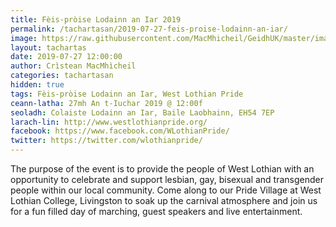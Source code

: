 ```yaml
---
title: Fèis-pròise Lodainn an Iar 2019
permalink: /tachartasan/2019-07-27-feis-proise-lodainn-an-iar/
image: https://raw.githubusercontent.com/MacMhicheil/GeidhUK/master/images/2019-07-27-feis-proise-lodainn-an-iar.jpg
layout: tachartas
date: 2019-07-27 12:00:00
author: Crìstean MacMhìcheil
categories: tachartasan
hidden: true
tags: Fèis-pròise Lodainn an Iar, West Lothian Pride
ceann-latha: 27mh An t-Iuchar 2019 @ 12:00f
seoladh: Colaiste Lodainn an Iar, Baile Laobhainn, EH54 7EP
larach-lin: http://www.westlothianpride.org/
facebook: https://www.facebook.com/WLothianPride/
twitter: https://twitter.com/wlothianpride/
---
```


The purpose of the event is to provide the people of West Lothian with an opportunity to celebrate and support lesbian, gay, bisexual and transgender people within our local community. Come along to our Pride Village at West Lothian College, Livingston to soak up the carnival atmosphere and join us for a fun filled day of marching, guest speakers and live entertainment.

<!--more-->
